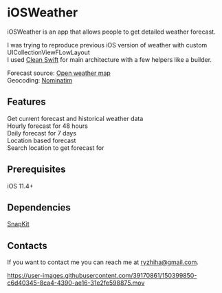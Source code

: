 # iOSWeather

iOSWeather is an app that allows people to get detailed weather forecast.

I was trying to reproduce previous iOS version of weather with custom UICollectionViewFLowLayout\
I used [Clean Swift](https://clean-swift.com) for main architecture
with a few helpers like a builder.

Forecast source: [Open weather map](https://openweathermap.org/api)\
Geocoding: [Nominatim](https://nominatim.org/release-docs/latest/)


## Features
Get current forecast and historical weather data\
Hourly forecast for 48 hours\
Daily forecast for 7 days\
Location based forecast\
Search location to get forecast for
## Prerequisites
iOS 11.4+


## Dependencies
[SnapKit](https://github.com/SnapKit/SnapKit)
## Contacts
If you want to contact me you can reach me at <ryzhiha@gmail.com>.








https://user-images.githubusercontent.com/39170861/150399850-c6d40345-8ca4-4390-ae16-31e2fe598875.mov




